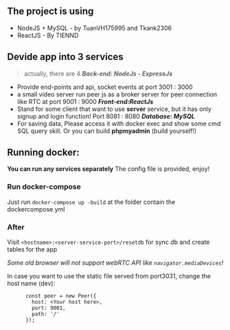## The project is using

- NodeJS + MySQL - by TuanVH175995 and Tkank2306
- ReactJS - By TIENND

## Devide app into 3 services

> actually, there are 4
> **_Back-end: NodeJs - ExpressJs_**

- Provide end-points and api, socket events at port 3001 : 3000
- a small video server run peer js as a broker server for peer connection like RTC at port 9001 : 9000
  **_Front-end:ReactJs_**
- Stand for some client that want to use **server** service, but it has only signup and login function! Port 8081 : 8080
  **_Database: MySQL_**
- For saving data, Please access it with docker exec and show some cmd SQL query skill. Or you can build **phpmyadmin** (build yourself!)

## Running docker:

**You can run any services separately**
The config file is provided, enjoy!
### Run docker-compose

Just run `docker-compose up -build` at the folder contain the dockercompose.yml

### After

Visit `<hostname>:<server-service-port>/resetdb` for sync db and create tables for the app

*Some old browser will not support webRTC API like `navigator.mediaDevices`!*

In case you want to use the static file served from port3031, change the host name (dev):

```
      const peer = new Peer({
        host: <Your host here>,
        port: 9001,
        path: '/'
      });
```



